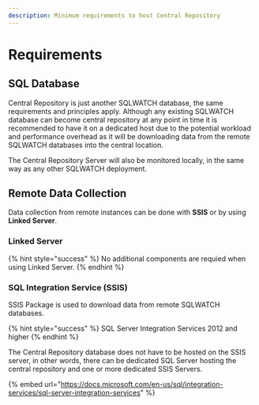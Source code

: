 ```yaml
---
description: Minimum requirements to host Central Repository
---
```


# Requirements

## SQL Database

Central Repository is just another SQLWATCH database, the same requirements and principles apply. Although any existing SQLWATCH database can become central repository at any point in time it is recommended to have it on a dedicated host due to the potential workload and performance overhead as it will be downloading data from the remote SQLWATCH  databases into the central location.

The Central Repository Server will also be monitored locally, in the same way as any other SQLWATCH deployment.

## Remote Data Collection

Data collection from remote instances can be done with **SSIS** or by using **Linked Server**.

### Linked Server

{% hint style="success" %}
No additional components are requied when using Linked Server.
{% endhint %}

### SQL Integration Service \(SSIS\)

SSIS Package is used to download data from remote SQLWATCH databases.

{% hint style="success" %}
SQL Server Integration Services 2012 and higher
{% endhint %}

The Central Repository database does not have to be hosted on the SSIS server, in other words, there can be dedicated SQL Server hosting the central repository and one or more dedicated SSIS Servers.

{% embed url="https://docs.microsoft.com/en-us/sql/integration-services/sql-server-integration-services" %}

